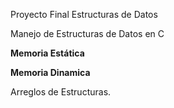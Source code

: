 Proyecto Final Estructuras de Datos

Manejo de Estructuras de Datos en C

**Memoria Estática**

**Memoria Dinamica**

Arreglos de Estructuras.
